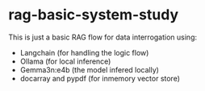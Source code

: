 # rag-basic-system-study

This is just a basic RAG flow for data interrogation using:

- Langchain (for handling the logic flow)
- Ollama (for local inference)
- Gemma3n:e4b (the model infered locally)
- docarray and pypdf (for inmemory vector store)


